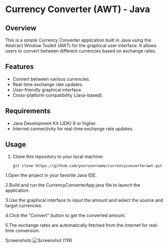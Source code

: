 # Currency Converter (AWT) - Java

## Overview
This is a simple Currency Converter application built in Java using the Abstract Window Toolkit (AWT) for the graphical user interface. It allows users to convert between different currencies based on exchange rates.

## Features
- Convert between various currencies.
- Real-time exchange rate updates.
- User-friendly graphical interface.
- Cross-platform compatibility (Java-based).

## Requirements
- Java Development Kit (JDK) 8 or higher.
- Internet connectivity for real-time exchange rate updates.

## Usage
1. Clone this repository to your local machine:

   ```shell
   git clone https://github.com/yourusername/currencyconverterawt.git

1.Open the project in your favorite Java IDE.

2.Build and run the CurrencyConverterApp.java file to launch the application.

3.Use the graphical interface to input the amount and select the source and target currencies.

4.Click the "Convert" button to get the converted amount.

5.The exchange rates are automatically fetched from the internet for real-time conversion.

Screenshots
![Screenshot (119)](https://github.com/SIVAKUMAR-007/CurrencyConverterAWT/assets/113624916/c8687806-6e6c-415a-abf3-baacd13db7c5)



